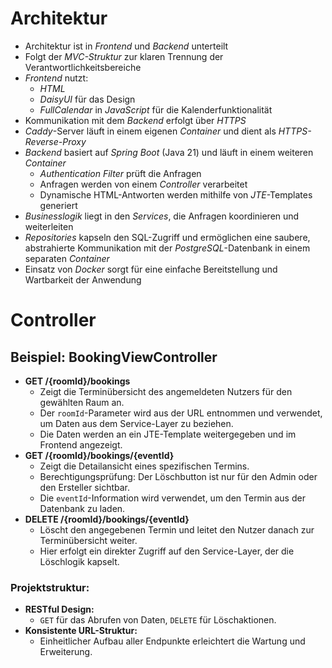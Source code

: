 # Architektur

- Architektur ist in *Frontend* und *Backend* unterteilt
- Folgt der *MVC-Struktur* zur klaren Trennung der Verantwortlichkeitsbereiche
- *Frontend* nutzt:
    - *HTML*
    - *DaisyUI* für das Design
    - *FullCalendar* in *JavaScript* für die Kalenderfunktionalität
- Kommunikation mit dem *Backend* erfolgt über *HTTPS*
- *Caddy*-Server läuft in einem eigenen *Container* und dient als *HTTPS-Reverse-Proxy*
- *Backend* basiert auf *Spring Boot* (Java 21) und läuft in einem weiteren *Container*
    - *Authentication Filter* prüft die Anfragen
    - Anfragen werden von einem *Controller* verarbeitet
    - Dynamische HTML-Antworten werden mithilfe von *JTE*-Templates generiert
- *Businesslogik* liegt in den *Services*, die Anfragen koordinieren und weiterleiten
- *Repositories* kapseln den SQL-Zugriff und ermöglichen eine saubere, abstrahierte Kommunikation mit der *PostgreSQL*-Datenbank in einem separaten *Container*
- Einsatz von *Docker* sorgt für eine einfache Bereitstellung und Wartbarkeit der Anwendung

# Controller

## Beispiel: BookingViewController
- **GET /{roomId}/bookings**
  - Zeigt die Terminübersicht des angemeldeten Nutzers für den gewählten Raum an.
  - Der `roomId`-Parameter wird aus der URL entnommen und verwendet, um Daten aus dem Service-Layer zu beziehen.
  - Die Daten werden an ein JTE-Template weitergegeben und im Frontend angezeigt.
- **GET /{roomId}/bookings/{eventId}**
  - Zeigt die Detailansicht eines spezifischen Termins.
  - Berechtigungsprüfung: Der Löschbutton ist nur für den Admin oder den Ersteller sichtbar.
  - Die `eventId`-Information wird verwendet, um den Termin aus der Datenbank zu laden.
- **DELETE /{roomId}/bookings/{eventId}**
  - Löscht den angegebenen Termin und leitet den Nutzer danach zur Terminübersicht weiter.
  - Hier erfolgt ein direkter Zugriff auf den Service-Layer, der die Löschlogik kapselt.

### **Projektstruktur:**
- **RESTful Design:**
  - `GET` für das Abrufen von Daten, `DELETE` für Löschaktionen.
- **Konsistente URL-Struktur:**
  - Einheitlicher Aufbau aller Endpunkte erleichtert die Wartung und Erweiterung.  

